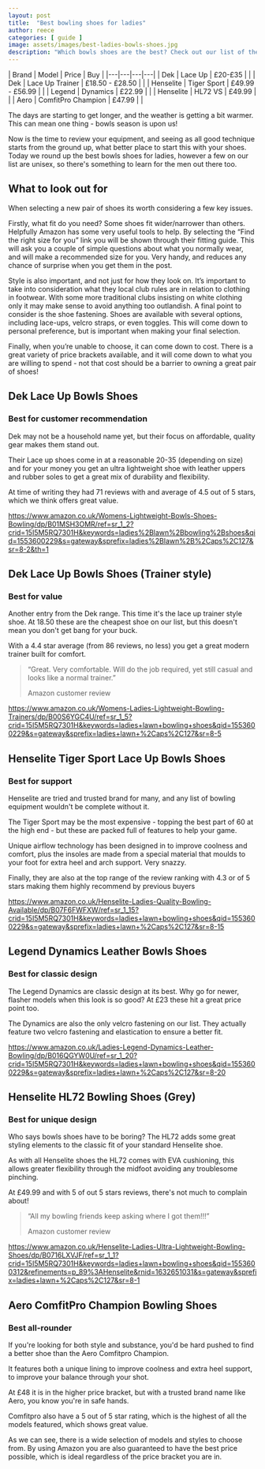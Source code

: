 ```yaml
---
layout: post
title:  "Best bowling shoes for ladies"
author: reece
categories: [ guide ]
image: assets/images/best-ladies-bowls-shoes.jpg
description: "Which bowls shoes are the best? Check out our list of the best available. Which lawn bowls shoes will be rated best?"
---
```

<div class="overview">
| Brand  | Model  | Price  | Buy  |
|---|---|---|---|
| Dek  | Lace Up  | £20-£35  |   |
| Dek  | Lace Up Trainer  | £18.50 - £28.50  |   |
| Henselite  |  Tiger Sport | £49.99 - £56.99  |   |
| Legend  | Dynamics  | £22.99  |   |
| Henselite  |  HL72 VS | £49.99  |   |
| Aero  | ComfitPro Champion  | £47.99  |   |
</div>

The days are starting to get longer, and the weather is getting a bit warmer. This can mean one thing - bowls season is upon us!

Now is the time to review your equipment, and seeing as all good technique starts from the ground up, what better place to start this  with your shoes. Today we round up the best bowls shoes for ladies, however a few on our list are unisex, so there's something to learn for the men out there too.

## What to look out for
When selecting a new pair of shoes its worth considering a few key issues.

Firstly, what fit do you need? Some shoes fit wider/narrower than others. Helpfully Amazon has some very useful tools to help. By selecting the “Find the right size for you” link you will be shown through their fitting guide. This will ask you a couple of simple questions about what you normally wear, and will make a recommended size for you. Very handy, and reduces any chance of surprise when you get them in the post.

Style is also important, and not just for how they look on. It’s important to take into consideration what they local club rules are in relation to clothing in footwear. With some more traditional clubs insisting on white clothing only it may make sense to avoid anything too outlandish. A final point to consider is the shoe fastening. Shoes are available with several options, including lace-ups, velcro straps, or even toggles. This will come down to personal preference, but is important when making your final selection.

Finally, when you’re unable to choose, it can come down to cost. There is a great variety of price brackets available, and it will come down to what you are willing to spend - not that cost should be a barrier to owning a great pair of shoes!

## Dek Lace Up Bowls Shoes
### Best for customer recommendation

Dek may not be a household name yet, but their focus on affordable, quality gear makes them stand out.

Their Lace up shoes come in at a reasonable 20-35 (depending on size) and for your money you get an ultra lightweight shoe with leather uppers and rubber soles to get a great mix of durability and flexibility.

At time of writing they had 71 reviews with and average of 4.5 out of 5 stars, which we think offers great value.

https://www.amazon.co.uk/Womens-Lightweight-Bowls-Shoes-Bowling/dp/B01MSH3OMR/ref=sr_1_2?crid=15I5M5RQ7301H&keywords=ladies%2Blawn%2Bbowling%2Bshoes&qid=1553600229&s=gateway&sprefix=ladies%2Blawn%2B%2Caps%2C127&sr=8-2&th=1

## Dek Lace Up Bowls Shoes (Trainer style)
### Best for value

Another entry from the Dek range. This time it's the lace up trainer style shoe. At 18.50 these are the cheapest shoe on our list, but this doesn't mean you don't get bang for your buck.

With a 4.4 star average (from 86 reviews, no less) you get a great modern trainer built for comfort.

> “Great. Very comfortable. Will do the job required, yet still casual and looks like a normal trainer.”
>
> Amazon customer review

https://www.amazon.co.uk/Womens-Ladies-Lightweight-Bowling-Trainers/dp/B00S6YGC4U/ref=sr_1_5?crid=15I5M5RQ7301H&keywords=ladies+lawn+bowling+shoes&qid=1553600229&s=gateway&sprefix=ladies+lawn+%2Caps%2C127&sr=8-5

## Henselite Tiger Sport Lace Up Bowls Shoes
### Best for support

Henselite are tried and trusted brand for many, and any list of bowling equipment wouldn't be complete without it.

The Tiger Sport may be the most expensive - topping the best part of 60 at the high end - but these are packed full of features to help your game.

Unique airflow technology has been designed in to improve coolness and comfort, plus the insoles are made from a special material that moulds to your foot for extra heel and arch support. Very snazzy.

Finally, they are also at the top range of the review ranking with 4.3 or of 5 stars making them highly recommend by previous buyers

https://www.amazon.co.uk/Henselite-Ladies-Quality-Bowling-Available/dp/B07F6FWFXW/ref=sr_1_15?crid=15I5M5RQ7301H&keywords=ladies+lawn+bowling+shoes&qid=1553600229&s=gateway&sprefix=ladies+lawn+%2Caps%2C127&sr=8-15

## Legend Dynamics Leather Bowls Shoes
### Best for classic design

The Legend Dynamics are classic design at its best. Why go for newer, flasher models when this look is so good? At £23 these hit a great price point too.

The Dynamics are also the only velcro fastening on our list. They actually feature two velcro fastening and elastication to ensure a better fit.


https://www.amazon.co.uk/Ladies-Legend-Dynamics-Leather-Bowling/dp/B016QGYW0U/ref=sr_1_20?crid=15I5M5RQ7301H&keywords=ladies+lawn+bowling+shoes&qid=1553600229&s=gateway&sprefix=ladies+lawn+%2Caps%2C127&sr=8-20

## Henselite HL72 Bowling Shoes (Grey)
### Best for unique design

Who says bowls shoes have to be boring? The HL72 adds some great styling elements to the classic fit of your standard Henselite shoe.

As with all Henselite shoes the HL72 comes with EVA cushioning, this allows greater flexibility through the midfoot avoiding any troublesome pinching.

At £49.99 and with 5 of out 5 stars reviews, there's not much to complain about!


> “All my bowling friends keep asking where I got them!!!”
>
> Amazon customer review


https://www.amazon.co.uk/Henselite-Ladies-Ultra-Lightweight-Bowling-Shoes/dp/B0716LXVJF/ref=sr_1_1?crid=15I5M5RQ7301H&keywords=ladies+lawn+bowling+shoes&qid=1553600312&refinements=p_89%3AHenselite&rnid=1632651031&s=gateway&sprefix=ladies+lawn+%2Caps%2C127&sr=8-1

## Aero ComfitPro Champion Bowling Shoes
### Best all-rounder

If you're looking for both style and substance, you'd be hard pushed to find a better shoe than the Aero Comfitpro Champion.

It features both a unique lining to improve coolness and extra heel support, to improve your balance through your shot.

At £48 it is in the higher price bracket, but with a trusted brand name like Aero, you know you're in safe hands.

Comfitpro also have a 5 out of 5 star rating, which is the highest of all the models featured, which shows great value.


As we can see, there is a wide selection of models and styles to choose from. By using Amazon you are also guaranteed to have the best price possible, which is ideal regardless of the price bracket you are in.
